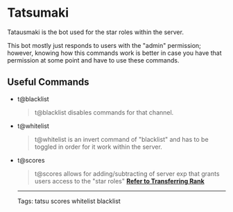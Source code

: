 # Tatsumaki

Tatausmaki is the bot used for the star roles within the server.

This bot mostly just responds to users with the "admin" permission; however, knowing how this commands work is better in case you have that permission at some point and have to use these commands.

## Useful Commands

- t@blacklist

  > t@blacklist disables commands for that channel.

- t@whitelist

  > t@whitelist is an invert command of "blacklist" and has to be toggled in order for it work within the server.

- t@scores

  > t@​scores allows for adding/subtracting of server exp that grants users access to the "star roles" [**Refer to Transferring Rank**][kb.transfer.rank]

  --------------------------------------------------------------------------------

  Tags: tatsu scores whitelist blacklist

[kb.transfer.rank]: /Other/Transfer.Rank.md
